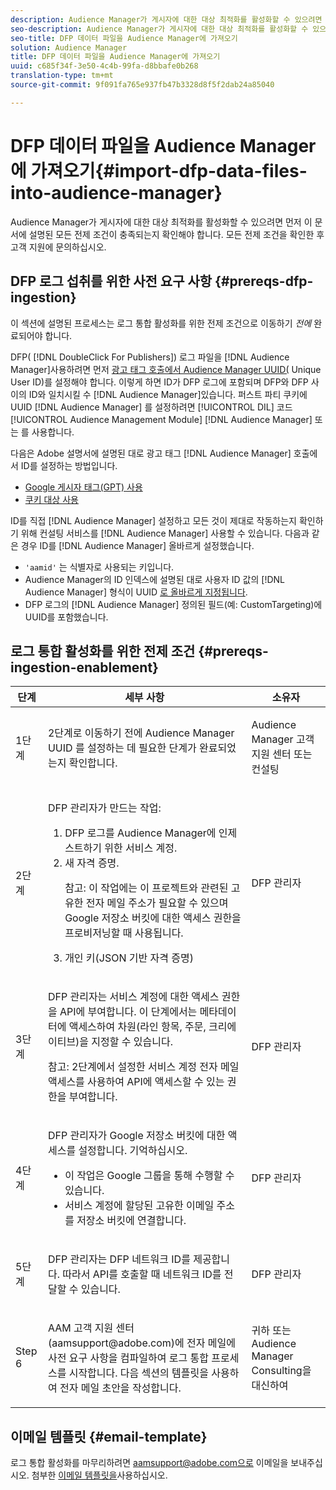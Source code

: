 ```yaml
---
description: Audience Manager가 게시자에 대한 대상 최적화를 활성화할 수 있으려면 먼저 이 문서에 설명된 모든 전제 조건이 충족되는지 확인해야 합니다. 모든 전제 조건을 확인한 후 고객 지원에 문의하십시오.
seo-description: Audience Manager가 게시자에 대한 대상 최적화를 활성화할 수 있으려면 먼저 이 문서에 설명된 모든 전제 조건이 충족되는지 확인해야 합니다. 모든 전제 조건을 확인한 후 고객 지원에 문의하십시오.
seo-title: DFP 데이터 파일을 Audience Manager에 가져오기
solution: Audience Manager
title: DFP 데이터 파일을 Audience Manager에 가져오기
uuid: c685f34f-3e50-4c4b-99fa-d8bbafe0b268
translation-type: tm+mt
source-git-commit: 9f091fa765e937fb47b3328d8f5f2dab24a85040

---
```



# DFP 데이터 파일을 Audience Manager에 가져오기{#import-dfp-data-files-into-audience-manager}

Audience Manager가 게시자에 대한 대상 최적화를 활성화할 수 있으려면 먼저 이 문서에 설명된 모든 전제 조건이 충족되는지 확인해야 합니다. 모든 전제 조건을 확인한 후 고객 지원에 문의하십시오.

## DFP 로그 섭취를 위한 사전 요구 사항 {#prereqs-dfp-ingestion}

이 섹션에 설명된 프로세스는 로그 통합 활성화를 위한 전제 조건으로 이동하기 *전에* 완료되어야 합니다.

DFP( [!DNL DoubleClick For Publishers]) 로그 파일을 [!DNL Audience Manager]사용하려면 먼저 [광고 태그 호출에서 Audience Manager UUID(](../../../reference/ids-in-aam.md) Unique User ID)를 설정해야 합니다. 이렇게 하면 ID가 DFP 로그에 포함되며 DFP와 DFP 사이의 ID와 일치시킬 수 [!DNL Audience Manager]있습니다. 퍼스트 파티 쿠키에 UUID [!DNL Audience Manager] 를 설정하려면 [!UICONTROL DIL] 코드 [!UICONTROL Audience Management Module] [!DNL Audience Manager] 또는 를 사용합니다.

다음은 Adobe 설명서에 설명된 대로 광고 태그 [!DNL Audience Manager] 호출에서 ID를 설정하는 방법입니다.

* [Google 게시자 태그(GPT) 사용](../../../integration/gpt-aam-destination/gpt-aam-modify-api.md)
* [쿠키 대상 사용](../../../integration/gpt-aam-destination/gpt-aam-create-destination.md)

ID를 직접 [!DNL Audience Manager] 설정하고 모든 것이 제대로 작동하는지 확인하기 위해 컨설팅 서비스를 [!DNL Audience Manager] 사용할 수 있습니다. 다음과 같은 경우 ID를 [!DNL Audience Manager] 올바르게 설정했습니다.

* `'aamid'` 는 식별자로 사용되는 키입니다.
* Audience Manager의 ID 인덱스에 설명된 대로 사용자 ID 값의 [!DNL Audience Manager] 형식이 UUID [로 올바르게 지정됩니다](../../../reference/ids-in-aam.md).
* DFP 로그의 [!DNL Audience Manager] 정의된 필드(예: CustomTargeting)에 UUID를 포함했습니다.

## 로그 통합 활성화를 위한 전제 조건 {#prereqs-ingestion-enablement}

<table id="table_C980A9F9B0FB4157B4908A64768B1571"> 
 <thead> 
  <tr> 
   <th colname="col1" class="entry"> 단계 </th> 
   <th colname="col2" class="entry"> 세부 사항 </th> 
   <th colname="col3" class="entry"> 소유자 </th> 
  </tr> 
 </thead>
 <tbody> 
  <tr> 
   <td colname="col1"> <p>1단계 </p> </td> 
   <td colname="col2"> <p>2단계로 이동하기 전에 Audience Manager UUID <span class="keyword"> 를</span> 설정하는 데 필요한 단계가 완료되었는지 확인합니다. </p> </td> 
   <td colname="col3"> <p><span class="keyword"> Audience Manager</span> 고객 지원 센터 또는 컨설팅 </p> </td> 
  </tr> 
  <tr> 
   <td colname="col1"> <p>2단계 </p> </td> 
   <td colname="col2"> <p>DFP 관리자가 만드는 작업: </p> <p> 
     <ol id="ol_FCFA9B11CFF948A488DF9CB298FC04C4"> 
      <li id="li_BC946EDCC3324578AEB64EDDA55B5ACA">DFP 로그를 Audience Manager에 인제스트하기 위한 서비스 <span class="keyword"> 계정</span>. </li> 
      <li id="li_6B2FC7D73A3246419E55C004E17ACA25">새 자격 증명. <p>참고: 이 작업에는 이 프로젝트와 관련된 고유한 전자 메일 주소가 필요할 수 있으며 Google 저장소 버킷에 대한 액세스 권한을 프로비저닝할 때 사용됩니다. </p> </li> 
      <li id="li_95444B9FD1B34659A9634814B262A681">개인 키(JSON 기반 자격 증명) </li> 
     </ol> </p> </td> 
   <td colname="col3"> <p>DFP 관리자 </p> </td> 
  </tr> 
  <tr> 
   <td colname="col1"> <p>3단계 </p> </td> 
   <td colname="col2"> <p>DFP 관리자는 서비스 계정에 대한 액세스 권한을 API에 부여합니다. 이 단계에서는 메타데이터에 액세스하여 차원(라인 항목, 주문, 크리에이티브)을 지정할 수 있습니다. <p>참고: 2단계에서 설정한 서비스 계정 전자 메일 액세스를 사용하여 API에 액세스할 수 있는 권한을 부여합니다. </p> </p> </td> 
   <td colname="col3"> <p>DFP 관리자 </p> </td> 
  </tr> 
  <tr> 
   <td colname="col1"> <p>4단계 </p> </td> 
   <td colname="col2"> <p>DFP 관리자가 Google 저장소 버킷에 대한 액세스를 설정합니다. 기억하십시오. </p> <p> 
     <ul id="ul_3E8DCC73454243D998BD9024D0966A4E"> 
      <li id="li_3691DBD28006412288458175F75873C6">이 작업은 Google 그룹을 통해 수행할 수 있습니다. </li> 
      <li id="li_4774806B263245CEAAAB89BD2AA7F23F">서비스 계정에 할당된 고유한 이메일 주소를 저장소 버킷에 연결합니다. </li> 
     </ul> </p> </td> 
   <td colname="col3"> <p>DFP 관리자 </p> </td> 
  </tr> 
  <tr> 
   <td colname="col1"> <p>5단계 </p> </td> 
   <td colname="col2"> <p>DFP 관리자는 DFP 네트워크 ID를 제공합니다. 따라서 API를 호출할 때 네트워크 ID를 전달할 수 있습니다. </p> </td> 
   <td colname="col3"> <p>DFP 관리자 </p> </td> 
  </tr> 
  <tr> 
   <td colname="col1"> <p>Step 6 </p> </td> 
   <td colname="col2"> <p>AAM 고객 지원 센터(aamsupport@adobe.com)에 전자 메일에 사전 요구 사항을 컴파일하여 로그 통합 프로세스를 시작합니다. 다음 섹션의 템플릿을 사용하여 전자 메일 초안을 작성합니다. </p> </td> 
   <td colname="col3"> <p>귀하 또는 Audience <span class="keyword"> Manager</span> Consulting을 대신하여 </p> </td> 
  </tr> 
 </tbody> 
</table>

## 이메일 템플릿 {#email-template}

로그 통합 활성화를 마무리하려면 aamsupport@adobe.com으로 이메일을 보내주십시오. 첨부한 [이메일 템플릿을](assets/enable_dfp_ingestion.txt)사용하십시오.
